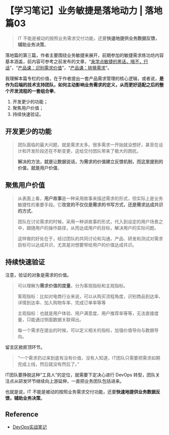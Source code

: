 # 【学习笔记】业务敏捷是落地动力 | 落地篇03

> IT 不能是被动的按照业务需求交付功能，还要**快速地提供业务数据反馈，辅助业务决策**。

落地篇的第三篇，作者主要围绕业务敏捷来展开，前期参加的敏捷需求练功坊内容基本涵盖，前内容可参考之前发布的文章，“[来学点敏捷的黑话，哦不，行话](http://mp.weixin.qq.com/s?__biz=MzU5NDE0NjcyNw==&mid=2247483698&idx=1&sn=a26fcd0877b2b921c5429ab82ac3ae7a&chksm=fe04e5fac9736cecb685dcd2337d1c26bd4479f02ad9aeee4683cf3b3416a2f3e0b023d9395a&scene=21#wechat_redirect)”，“[产品课：识别需求价值](http://mp.weixin.qq.com/s?__biz=MzU5NDE0NjcyNw==&mid=2247483718&idx=1&sn=cedac8ef395f67c198b241ce7a4f7b62&chksm=fe04e58ec9736c98ce21f32eac8995903b7817e706664fd44d409a1713f95a7bd8b383e71ce1&scene=21#wechat_redirect)”，“[产品课：转换需求](http://mp.weixin.qq.com/s?__biz=MzU5NDE0NjcyNw==&mid=2247483741&idx=1&sn=8a8f147f5480dd17df80703c659bf893&chksm=fe04e595c9736c837fa9a5dc5423cd54b219ce470116b37e4779ce29f996eaa7570b2d3fbcc4&scene=21#wechat_redirect)”。

我理解本篇专栏的价值，在于作者提出一套产品需求管理的核心逻辑，或者说，**是作为后端的技术支持团队，如何主动影响业务需求的定义，从而更好适配之后的整个开发流程的一套组合拳**。

1. 开发更少的功能；
2. 聚焦用户价值；
3. 持续快速验证。

## 开发更少的功能

> 团队面临的最大问题，就是需求太多。很多需求一开始就没想好，甚至在设计和开发阶段还在不断变更，这给交付团队带来了极大的困扰。
>
> **解决的方法，就是让数据说话，为需求的价值建立反馈机制，而这里提到的价值，就是用户价值**。

## 聚焦用户价值

> 从表面上看，**用户故事**是一种采用故事来描述需求的形式，但实际上是业务敏捷性的重要手段。它**改变的不仅仅是需求的书写方式，还是需求达成共识的方式**。
>
> 团队在讨论需求的时候，采用一种讲故事的形式，代入到设定的用户场景之中，跟随用户的操作路径，从而达成用户的目标，解决用户的实际问题。
>
> 这样做的好处在于，经过团队的共同讨论和沟通，产品、研发和测试对需求目标可以达成共识，尤其是对想要带给用户的价值达成共识。

## 持续快速验证

注意，验证的对象是需求的价值。

> 可以理解为**需求价值的度量**，分为客观指标和主观指标。
>
> 客观指标：比如对电商行业来说，可以从购买流程角度，识别商品到达率、详情到达率、加入购物车率、完成订单率等等
>
> 主观指标：也就是用户体验、用户满意度、用户推荐率等等，无法直接度量，只能通过侧面数据关联得出。
>
> 每一个需求在提出的时候，可以定义相关的指标，加强价值导向与数据导向。



留言区掀房顶环节。

> “一个需求扔过来到底有没有价值，没有人知道，IT团队只需要把需求如期完成上线，然后就没有然后了。” 

IT团队要挣脱这种“工具人”的定位，就需要下定决心进行 DevOps 转型，团队关注点从研发环节继续向上游延伸，一直把业务团队包括进来。

也就是说，IT 不能是被动的按照业务需求交付功能，还要**快速地提供业务数据反馈，辅助业务决策**。

## Reference

- [DevOps实战笔记](https://time.geekbang.org/column/intro/235?code=GC0JpoFVv4WPkRF1zJR2ApOvhfke36rvSRJoaCEOd50%3D&utm_term=SPoster)
